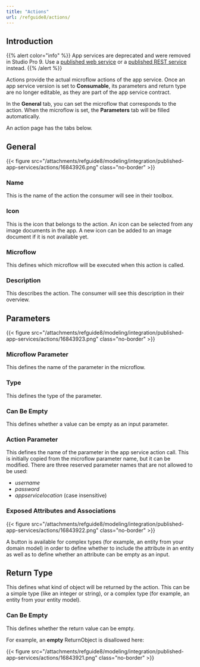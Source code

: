 ```yaml
---
title: "Actions"
url: /refguide8/actions/
---
```


## Introduction

{{% alert color="info" %}}
App services are deprecated and were removed in Studio Pro 9. Use a [published web service](/refguide8/published-web-services/) or a [published REST service](/refguide8/published-rest-services/) instead.
{{% /alert %}}

Actions provide the actual microflow actions of the app service. Once an app service version is set to **Consumable**, its parameters and return type are no longer editable, as they are part of the app service contract.

In the **General** tab, you can set the microflow that corresponds to the action. When the microflow is set, the **Parameters** tab will be filled automatically.

An action page has the tabs below.

## General

{{< figure src="/attachments/refguide8/modeling/integration/published-app-services/actions/16843926.png" class="no-border" >}}

### Name

This is the name of the action the consumer will see in their toolbox.

### Icon

This is the icon that belongs to the action. An icon can be selected from any image documents in the app. A new icon can be added to an image document if it is not available yet.

### Microflow

This defines which microflow will be executed when this action is called.

### Description

This describes the action. The consumer will see this description in their overview.

## Parameters

{{< figure src="/attachments/refguide8/modeling/integration/published-app-services/actions/16843923.png" class="no-border" >}}

### Microflow Parameter

This defines the name of the parameter in the microflow.

### Type

This defines the type of the parameter.

### Can Be Empty

This defines whether a value can be empty as an input parameter.

### Action Parameter

This defines the name of the parameter in the app service action call. This is initially copied from the microflow parameter name, but it can be modified. There are three reserved parameter names that are not allowed to be used:

* *username*
* *password*
* *appservicelocation* (case insensitive)

### Exposed Attributes and Associations

{{< figure src="/attachments/refguide8/modeling/integration/published-app-services/actions/16843922.png" class="no-border" >}}

A button is available for complex types (for example, an entity from your domain model) in order to define whether to include the attribute in an entity as well as to define whether an attribute can be empty as an input.

## Return Type

This defines what kind of object will be returned by the action. This can be a simple type (like an integer or string), or a complex type (for example, an entity from your entity model).

### Can Be Empty

This defines whether the return value can be empty.

For example, an **empty** ReturnObject is disallowed here:

{{< figure src="/attachments/refguide8/modeling/integration/published-app-services/actions/16843921.png" class="no-border" >}}

